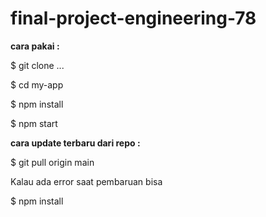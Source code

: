 ﻿# final-project-engineering-78

**cara pakai :**

$ git clone ...

$ cd my-app

$ npm install

$ npm start

**cara update terbaru dari repo :**

$ git pull origin main

Kalau ada error saat pembaruan bisa

$ npm install
